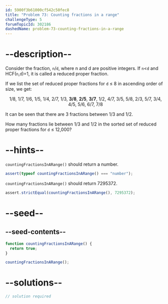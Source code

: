 ```yaml
---
id: 5900f3b61000cf542c50fec8
title: "Problem 73: Counting fractions in a range"
challengeType: 5
forumTopicId: 302186
dashedName: problem-73-counting-fractions-in-a-range
---
```


# --description--

Consider the fraction, `n`/`d`, where n and d are positive integers. If `n`&lt;`d` and HCF(`n`,`d`)=1, it is called a reduced proper fraction.

If we list the set of reduced proper fractions for `d` ≤ 8 in ascending order of size, we get:

<div style='text-align: center;'>1/8, 1/7, 1/6, 1/5, 1/4, 2/7, 1/3, <strong>3/8</strong>, <strong>2/5</strong>, <strong>3/7</strong>, 1/2, 4/7, 3/5, 5/8, 2/3, 5/7, 3/4, 4/5, 5/6, 6/7, 7/8</div>

It can be seen that there are 3 fractions between 1/3 and 1/2.

How many fractions lie between 1/3 and 1/2 in the sorted set of reduced proper fractions for `d` ≤ 12,000?

# --hints--

`countingFractionsInARange()` should return a number.

```js
assert(typeof countingFractionsInARange() === "number");
```

`countingFractionsInARange()` should return 7295372.

```js
assert.strictEqual(countingFractionsInARange(), 7295372);
```

# --seed--

## --seed-contents--

```js
function countingFractionsInARange() {
  return true;
}

countingFractionsInARange();
```

# --solutions--

```js
// solution required
```
